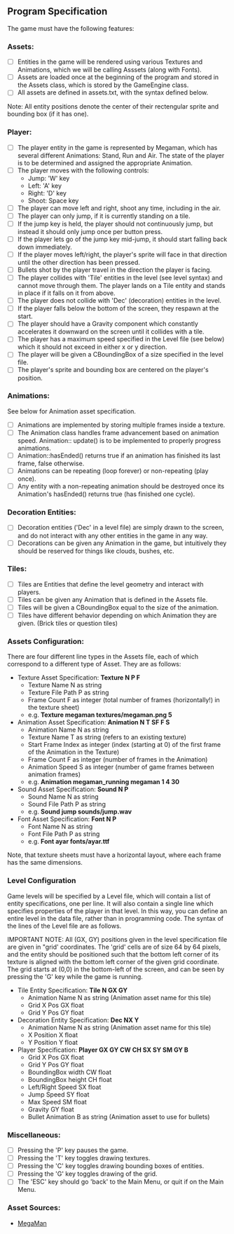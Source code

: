 ## Program Specification

The game must have the following features:

### Assets:
- [ ] Entities in the game will be rendered using various Textures and Animations, which we will be calling Asssets (along with Fonts).
- [ ] Assets are loaded once at the beginning of the program and stored in the Assets class, which is stored by the GameEngine class.
- [ ] All assets are defined in assets.txt, with the syntax defined below.

Note: All entity positions denote the center of their rectengular sprite and bounding box (if it has one).

### Player:
- [ ] The player entity in the game is represented by Megaman, which has several different Animations: Stand, Run and Air. The state of the player is to be determined and assigned the appropriate Animation.
- [ ] The player moves with the following controls:
  - Jump: 'W' key
  - Left: 'A' key
  - Right: 'D' key
  - Shoot: Space key
- [ ] The player can move left and right, shoot any time, including in the air.
- [ ] The player can only jump, if it is currently standing on a tile.
- [ ] If the jump key is held, the player should not continuously jump, but instead it should only jump once per button press.
- [ ] If the player lets go of the jump key mid-jump, it should start falling back down immediately.
- [ ] If the player moves left/right, the player's sprite will face in that
direction until the other direction has been pressed.
- [ ] Bullets shot by the player travel in the direction the player is facing.
- [ ] The player collides with 'Tile' entities in the level (see level syntax) and
cannot move through them. The player lands on a Tile entity and stands in place
if it falls on it from above.
- [ ] The player does not collide with 'Dec' (decoration) entities in the level.
- [ ] If the player falls below the bottom of the screen, they respawn at the start.
- [ ] The player should have a Gravity component which constantly accelerates it downward on the screen until it collides with a tile.
- [ ] The player has a maximum speed specified in the Level file (see below) which
it should not exceed in either x or y direction.
- [ ] The player will be given a CBoundingBox of a size specified in the level file.
- [ ] The player's sprite and bounding box are centered on the player's position.

### Animations:
See below for Animation asset specification.
- [ ] Animations are implemented by storing multiple frames inside a texture.
- [ ] The Animation class handles frame advancement based on animation speed. Animation:: update() is to be implemented to properly progress animations.
- [ ] Animation::hasEnded() returns true if an animation has finished its last frame, false otherwise.
- [ ] Animations can be repeating (loop forever) or non-repeating (play once).
- [ ] Any entity with a non-repeating animation should be destroyed once its
Animation's hasEnded() returns true (has finished one cycle).

### Decoration Entities:
- [ ] Decoration entities ('Dec' in a level file) are simply drawn to the screen,
and do not interact with any other entities in the game in any way.
- [ ] Decorations can be given any Animation in the game, but intuitively they
should be reserved for things like clouds, bushes, etc.

### Tiles:
- [ ] Tiles are Entities that define the level geometry and interact with players.
- [ ] Tiles can be given any Animation that is defined in the Assets file.
- [ ] Tiles will be given a CBoundingBox equal to the size of the animation.
- [ ] Tiles have different behavior depending on which Animation they are given. (Brick tiles or question tiles)

### Assets Configuration:
There are four different line types in the Assets file, each of which correspond to a different type of Asset. They are as follows:
- Texture Asset Specification: **Texture N P F**
  - Texture Name N as string
  - Texture File Path P as string
  - Frame Count F as integer (total number of frames (horizontally!) in the texture sheet)
  - e.g. **Texture megaman textures/megaman.png 5**
- Animation Asset Specification: **Animation N T SF F S**
  - Animation Name N as string
  - Texture Name T as string (refers to an existing texture)
  - Start Frame Index as integer (index (starting at 0) of the first frame  of the Animation in the Texture)
  - Frame Count F as integer (number of frames in the Animation)
  - Animation Speed S as integer (number of game frames between animation frames)
  - e.g. **Animation megaman_running megaman 1 4 30**
- Sound Asset Specification: **Sound N P**
  - Sound Name N as string
  - Sound File Path P as string
  - e.g. **Sound jump sounds/jump.wav**
- Font Asset Specification: **Font N P**
  - Font Name N as string
  - Font File Path Р as string
  - e.g. **Font ayar fonts/ayar.ttf**

Note, that texture sheets must have a horizontal layout, where each frame has the same dimensions.

### Level Configuration
Game levels will be specified by a Level file, which will contain a list of entity specifications, one per line. It will also contain a single line which specifies properties of the player in that level. In this way, you can define an entire level in the data file, rather than in programming code. The syntax of the lines of the Level file are as follows.

IMPORTANT NOTE:
All (GX, GY) positions given in the level specification file are given in "grid' coordinates. The 'grid' cells are of size 64 by 64 pixels, and the entity should be positioned such that the bottom left corner of its texture is aligned with the bottom left corner of the given grid coordinate. The grid starts at (0,0) in the bottom-left of the screen, and can be seen by pressing the 'G' key while the game is running.

- Tile Entity Specification: **Tile N GX GY**
  - Animation Name N as string (Animation asset name for this tile)
  - Grid X Pos GX float
  - Grid Y Pos GY float
- Decoration Entity Specification: **Dec NX Y**
  - Animation Name N as string (Animation asset name for this tile)
  - X Position X float
  - Y Position Y float
- Player Specification: **Player GX GY CW CH SX SY SM GY B**
  - Grid X Pos GX float
  - Grid Y Pos GY float
  - BoundingBox width CW float
  - BoundingBox height CH float
  - Left/Right Speed SX float
  - Jump Speed SY float
  - Max Speed SM float
  - Gravity GY float
  - Bullet Animation B as string (Animation asset to use for bullets)

### Miscellaneous:
- [ ] Pressing the 'P' key pauses the game.
- [ ] Pressing the 'T' key toggles drawing textures.
- [ ] Pressing the 'C' key toggles drawing bounding boxes of entities.
- [ ] Pressing the 'G' key toggles drawing of the grid.
- [ ] The 'ESC' key should go 'back' to the Main Menu, or quit if on the Main Menu.

### Asset Sources:
- [MegaMan](https://www.spriters-resource.com/fullview/157067/)